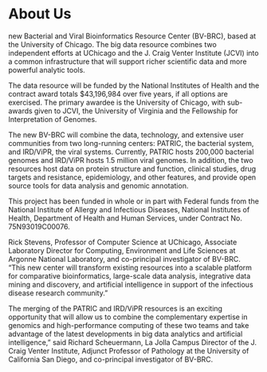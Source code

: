 # About Us

new Bacterial and Viral Bioinformatics Resource Center (BV-BRC), based at the University of Chicago. The big data resource combines two independent efforts at UChicago and the J. Craig Venter Institute (JCVI) into a common infrastructure that will support richer scientific data and more powerful analytic tools.

The data resource will be funded by the National Institutes of Health and the contract award totals $43,196,984 over five years, if all options are exercised. The primary awardee is the University of Chicago, with sub-awards given to JCVI, the University of Virginia and the Fellowship for Interpretation of Genomes.

The new BV-BRC will combine the data, technology, and extensive user communities from two long-running centers: PATRIC, the bacterial system, and IRD/ViPR, the viral systems. Currently, PATRIC hosts 200,000 bacterial genomes and IRD/ViPR hosts 1.5 million viral genomes. In addition, the two resources host data on protein structure and function, clinical studies, drug targets and resistance, epidemiology, and other features, and provide open source tools for data analysis and genomic annotation.


This project has been funded in whole or in part with Federal funds from the National Institute of Allergy and Infectious Diseases, National Institutes of Health, Department of Health and Human Services, under Contract No. 75N93019C00076.



Rick Stevens, Professor of Computer Science at UChicago, Associate Laboratory Director for Computing, Environment and Life Sciences at Argonne National Laboratory, and co-principal investigator of BV-BRC. “This new center will transform existing resources into a scalable platform for comparative bioinformatics, large-scale data analysis, integrative data mining and discovery, and artificial intelligence in support of the infectious disease research community.”


The merging of the PATRIC and IRD/ViPR resources is an exciting opportunity that will allow us to combine the complementary expertise in genomics and high-performance computing of these two teams and take advantage of the latest developments in big data analytics and artificial intelligence,” said Richard Scheuermann, La Jolla Campus Director of the J. Craig Venter Institute, Adjunct Professor of Pathology at the University of California San Diego, and co-principal investigator of BV-BRC.
